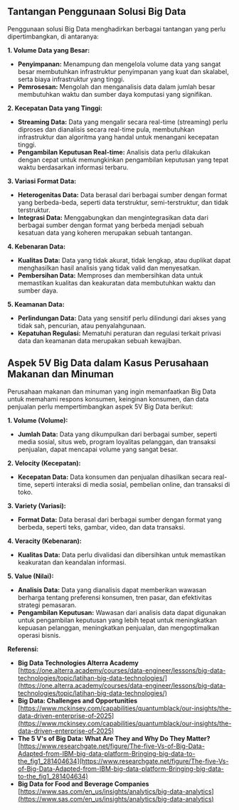 ## Tantangan Penggunaan Solusi Big Data

Penggunaan solusi Big Data menghadirkan berbagai tantangan yang perlu dipertimbangkan, di antaranya:

**1. Volume Data yang Besar:**

* **Penyimpanan:** Menampung dan mengelola volume data yang sangat besar membutuhkan infrastruktur penyimpanan yang kuat dan skalabel, serta biaya infrastruktur yang tinggi.
* **Pemrosesan:** Mengolah dan menganalisis data dalam jumlah besar membutuhkan waktu dan sumber daya komputasi yang signifikan.

**2. Kecepatan Data yang Tinggi:**

* **Streaming Data:** Data yang mengalir secara real-time (streaming) perlu diproses dan dianalisis secara real-time pula, membutuhkan infrastruktur dan algoritma yang handal untuk menangani kecepatan tinggi.
* **Pengambilan Keputusan Real-time:** Analisis data perlu dilakukan dengan cepat untuk memungkinkan pengambilan keputusan yang tepat waktu berdasarkan informasi terbaru.

**3. Variasi Format Data:**

* **Heterogenitas Data:** Data berasal dari berbagai sumber dengan format yang berbeda-beda, seperti data terstruktur, semi-terstruktur, dan tidak terstruktur.
* **Integrasi Data:** Menggabungkan dan mengintegrasikan data dari berbagai sumber dengan format yang berbeda menjadi sebuah kesatuan data yang koheren merupakan sebuah tantangan.

**4. Kebenaran Data:**

* **Kualitas Data:** Data yang tidak akurat, tidak lengkap, atau duplikat dapat menghasilkan hasil analisis yang tidak valid dan menyesatkan.
* **Pembersihan Data:** Memproses dan membersihkan data untuk memastikan kualitas dan keakuratan data membutuhkan waktu dan sumber daya.

**5. Keamanan Data:**

* **Perlindungan Data:** Data yang sensitif perlu dilindungi dari akses yang tidak sah, pencurian, atau penyalahgunaan.
* **Kepatuhan Regulasi:** Mematuhi peraturan dan regulasi terkait privasi data dan keamanan data merupakan sebuah kewajiban.

## Aspek 5V Big Data dalam Kasus Perusahaan Makanan dan Minuman

Perusahaan makanan dan minuman yang ingin memanfaatkan Big Data untuk memahami respons konsumen, keinginan konsumen, dan data penjualan perlu mempertimbangkan aspek 5V Big Data berikut:

**1. Volume (Volume):**

* **Jumlah Data:** Data yang dikumpulkan dari berbagai sumber, seperti media sosial, situs web, program loyalitas pelanggan, dan transaksi penjualan, dapat mencapai volume yang sangat besar.

**2. Velocity (Kecepatan):**

* **Kecepatan Data:** Data konsumen dan penjualan dihasilkan secara real-time, seperti interaksi di media sosial, pembelian online, dan transaksi di toko.

**3. Variety (Variasi):**

* **Format Data:** Data berasal dari berbagai sumber dengan format yang berbeda, seperti teks, gambar, video, dan data transaksi.

**4. Veracity (Kebenaran):**

* **Kualitas Data:** Data perlu divalidasi dan dibersihkan untuk memastikan keakuratan dan keandalan informasi.

**5. Value (Nilai):**

* **Analisis Data:** Data yang dianalisis dapat memberikan wawasan berharga tentang preferensi konsumen, tren pasar, dan efektivitas strategi pemasaran.
* **Pengambilan Keputusan:** Wawasan dari analisis data dapat digunakan untuk pengambilan keputusan yang lebih tepat untuk meningkatkan kepuasan pelanggan, meningkatkan penjualan, dan mengoptimalkan operasi bisnis.

**Referensi:**

* **Big Data Technologies Alterra Academy** [https://one.alterra.academy/courses/data-engineer/lessons/big-data-technologies/topic/latihan-big-data-technologies/](https://one.alterra.academy/courses/data-engineer/lessons/big-data-technologies/topic/latihan-big-data-technologies/)
* **Big Data: Challenges and Opportunities** [https://www.mckinsey.com/capabilities/quantumblack/our-insights/the-data-driven-enterprise-of-2025](https://www.mckinsey.com/capabilities/quantumblack/our-insights/the-data-driven-enterprise-of-2025)
* **The 5 V's of Big Data: What Are They and Why Do They Matter?** [https://www.researchgate.net/figure/The-five-Vs-of-Big-Data-Adapted-from-IBM-big-data-platform-Bringing-big-data-to-the_fig1_281404634](https://www.researchgate.net/figure/The-five-Vs-of-Big-Data-Adapted-from-IBM-big-data-platform-Bringing-big-data-to-the_fig1_281404634)
* **Big Data for Food and Beverage Companies** [https://www.sas.com/en_us/insights/analytics/big-data-analytics](https://www.sas.com/en_us/insights/analytics/big-data-analytics)